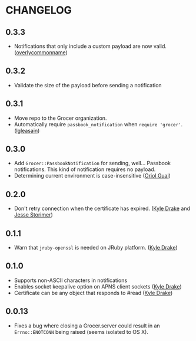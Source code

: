 # CHANGELOG

## 0.3.3

* Notifications that only include a custom payload are now valid. ([overlycommonname](https://github.com/overlycommonname))

## 0.3.2

* Validate the size of the payload before sending a notification

## 0.3.1

* Move repo to the Grocer organization.
* Automatically require `passbook_notification` when `require 'grocer'`.
  ([lgleasain](https://github.com/lgleasain))

## 0.3.0

* Add `Grocer::PassbookNotification` for sending, well... Passbook
  notifications. This kind of notification requires no payload.
* Determining current environment is case-insensitive ([Oriol
  Gual](https://github.com/oriolgual))

## 0.2.0

* Don't retry connection when the certificate has expired. ([Kyle
  Drake](https://github.com/kyledrake) and [Jesse
  Storimer](https://github.com/jstorimer))

## 0.1.1

* Warn that `jruby-openssl` is needed on JRuby platform. ([Kyle
  Drake](https://github.com/kyledrake))

## 0.1.0

* Supports non-ASCII characters in notifications
* Enables socket keepalive option on APNS client sockets ([Kyle
  Drake](https://github.com/kyledrake))
* Certificate can be any object that responds to #read ([Kyle
  Drake](https://github.com/kyledrake))

## 0.0.13

* Fixes a bug where closing a Grocer.server could result in an
  `Errno::ENOTCONN` being raised (seems isolated to OS X).
